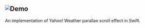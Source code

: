 ![Demo](https://github.com/yenchenlin1994/yenchenlin1994.github.io/blob/master/YahooParallaxScrollEffect/YahooParallaxScrollEffectDemo.gif)
-
An implementation of Yahoo! Weather parallax scroll effect in Swift.

